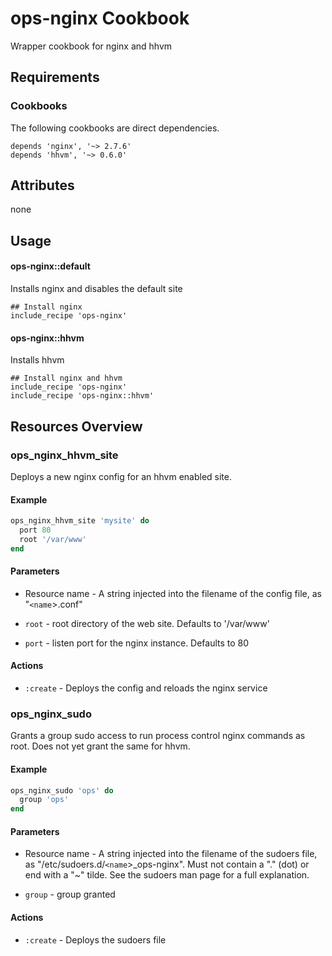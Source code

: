 ops-nginx Cookbook
==================
Wrapper cookbook for nginx and hhvm

Requirements
------------
### Cookbooks
The following cookbooks are direct dependencies.

```
depends 'nginx', '~> 2.7.6'
depends 'hhvm', '~> 0.6.0'
```

Attributes
----------
none

Usage
-----
#### ops-nginx::default

Installs nginx and disables the default site

```
## Install nginx
include_recipe 'ops-nginx'
```

#### ops-nginx::hhvm

Installs hhvm

```
## Install nginx and hhvm
include_recipe 'ops-nginx'
include_recipe 'ops-nginx::hhvm'
```

Resources Overview
------------------
### ops_nginx_hhvm_site 

Deploys a new nginx config for an hhvm enabled site.

#### Example
```ruby
ops_nginx_hhvm_site 'mysite' do
  port 80
  root '/var/www'
end
```

#### Parameters

- Resource name - A string injected into the filename of the config file, as "`<name`>.conf"

- `root` - root directory of the web site. Defaults to '/var/www'

- `port` - listen port for the nginx instance. Defaults to 80

#### Actions

- `:create` - Deploys the config and reloads the nginx service


### ops_nginx_sudo 

Grants a group sudo access to run process control nginx commands as root. Does not yet grant the same for hhvm.

#### Example
```ruby
ops_nginx_sudo 'ops' do
  group 'ops'
end
```

#### Parameters

- Resource name - A string injected into the filename of the sudoers file, as "/etc/sudoers.d/`<name`>_ops-nginx". Must not contain a "." (dot) or end with a "~" tilde. See the sudoers man page for a full explanation.

- `group` - group granted 

#### Actions

- `:create` - Deploys the sudoers file
